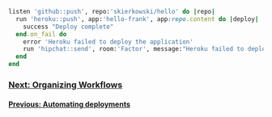 
```ruby
listen 'github::push', repo:'skierkowski/hello' do |repo|
  run 'heroku::push', app:'hello-frank', app:repo.content do |deploy|
    success "Deploy complete"
  end.on_fail do
    error 'Heroku failed to deploy the application'
    run 'hipchat::send', room:'Factor', message:"Heroku failed to deploy the app 'hello-frank'"
  end
end
```


### [Next: Organizing Workflows](learn/step_7_organizing_workflows)
#### [Previous: Automating deployments](learn/step_5_auto_deploy)